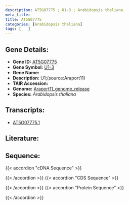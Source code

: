 ```yaml
---
description: AT5G07775 ; U1-3 ; Arabidopsis thaliana
meta_title:
title: AT5G07775
categories: [Arabidopsis thaliana]
tags: [   ]
---
```


## Gene Details:
- **Gene ID:** [AT5G07775](https://www.arabidopsis.org/locus?name=AT5G07775)
- **Gene Symbol:** <u>U1-3</u>
- **Gene Name:** 
- **Description:**   U1;(source:Araport11)
- **TAIR Accession:** 
- **Genome:** [Araport11_genome_release](https://www.arabidopsis.org/download/list?dir=Genes%2FAraport11_genome_release)
- **Species:** *Arabidopsis thaliana*

## Transcripts:
   -  [AT5G07775.1](https://www.arabidopsis.org/gene?name=AT5G07775.1)
## Literature:
## Sequence:
{{< accordion "cDNA Sequence" >}}

{{< /accordion >}}
{{< accordion "CDS Sequence" >}}

{{< /accordion >}}
{{< accordion "Protein Sequence" >}}

{{< /accordion >}}
